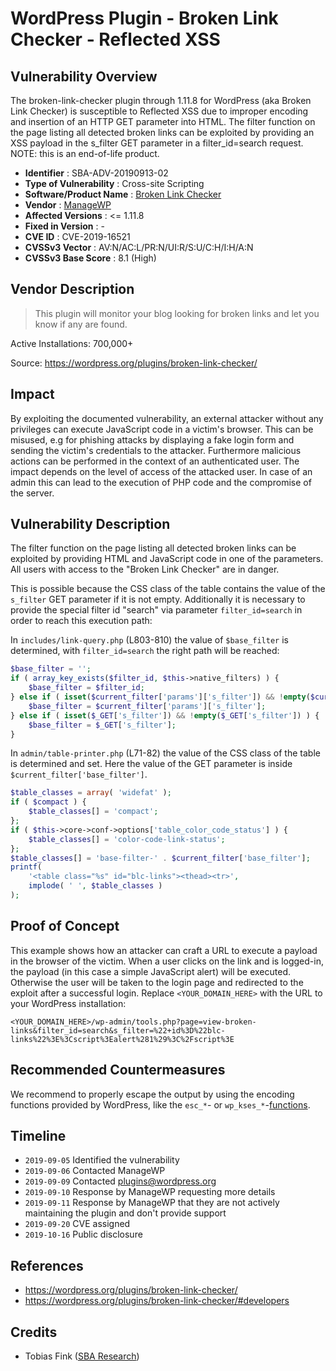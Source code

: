 # WordPress Plugin - Broken Link Checker - Reflected XSS #

## Vulnerability Overview ##

The broken-link-checker plugin through 1.11.8 for WordPress (aka Broken Link Checker)
is susceptible to Reflected XSS due to improper encoding and insertion of an HTTP GET
parameter into HTML. The filter function on the page listing all detected broken links
can be exploited by providing an XSS payload in the s_filter GET parameter in a
filter_id=search request.
NOTE: this is an end-of-life product.

* **Identifier**            : SBA-ADV-20190913-02
* **Type of Vulnerability** : Cross-site Scripting
* **Software/Product Name** : [Broken Link Checker](https://wordpress.org/plugins/broken-link-checker/)
* **Vendor**                : [ManageWP](https://managewp.com/)
* **Affected Versions**     : <= 1.11.8
* **Fixed in Version**      : -
* **CVE ID**                : CVE-2019-16521
* **CVSSv3 Vector**         : AV:N/AC:L/PR:N/UI:R/S:U/C:H/I:H/A:N
* **CVSSv3 Base Score**     : 8.1 (High)

## Vendor Description ##

> This plugin will monitor your blog looking for broken links and let you know if any are found.

Active Installations: 700,000+

Source: <https://wordpress.org/plugins/broken-link-checker/>

## Impact ##

By exploiting the documented vulnerability, an external attacker without
any privileges can execute JavaScript code in a victim's browser.
This can be misused, e.g for phishing attacks by displaying a fake
login form and sending the victim's credentials to the attacker.
Furthermore malicious actions can be performed in the context of an authenticated
user. The impact depends on the level of access of the attacked user.
In case of an admin this can lead to the execution of PHP code and the compromise
of the server.

## Vulnerability Description ##

The filter function on the page listing all detected broken links can be exploited
by providing HTML and JavaScript code in one of the parameters.
All users with access to the "Broken Link Checker" are in danger.

This is possible because the CSS class of the table contains the value of the
`s_filter` GET parameter if it is not empty. Additionally it is necessary to provide
the special filter id "search" via parameter `filter_id=search` in order to reach this
execution path:

In `includes/link-query.php` (L803-810) the value of `$base_filter` is determined,
with `filter_id=search` the right path will be reached:

```php
$base_filter = '';
if ( array_key_exists($filter_id, $this->native_filters) ) {
    $base_filter = $filter_id;
} else if ( isset($current_filter['params']['s_filter']) && !empty($current_filter['params']['s_filter']) ) {
    $base_filter = $current_filter['params']['s_filter'];
} else if ( isset($_GET['s_filter']) && !empty($_GET['s_filter']) ) {
    $base_filter = $_GET['s_filter'];
}
```

In `admin/table-printer.php` (L71-82) the value of the CSS class of the table is determined and set.
Here the value of the GET parameter is inside `$current_filter['base_filter']`.

```php
$table_classes = array( 'widefat' );
if ( $compact ) {
    $table_classes[] = 'compact';
};
if ( $this->core->conf->options['table_color_code_status'] ) {
    $table_classes[] = 'color-code-link-status';
};
$table_classes[] = 'base-filter-' . $current_filter['base_filter'];
printf(
    '<table class="%s" id="blc-links"><thead><tr>',
    implode( ' ', $table_classes )
);
```

## Proof of Concept ##

This example shows how an attacker can craft a URL to execute a payload in the
browser of the victim. When a user clicks on the link and is logged-in, the payload
(in this case a simple JavaScript alert) will be executed. Otherwise the user will be taken
to the login page and redirected to the exploit after a successful login.
Replace `<YOUR_DOMAIN_HERE>` with the URL to your WordPress installation:

```text
<YOUR_DOMAIN_HERE>/wp-admin/tools.php?page=view-broken-links&filter_id=search&s_filter=%22+id%3D%22blc-links%22%3E%3Cscript%3Ealert%281%29%3C%2Fscript%3E
```

## Recommended Countermeasures ##

We recommend to properly escape the output by using the encoding functions provided by WordPress,
like the `esc_*`- or `wp_kses_*`-[functions][1].

[1]: https://developer.wordpress.org/themes/theme-security/data-sanitization-escaping/#escaping-securing-output

## Timeline ##

* `2019-09-05` Identified the vulnerability
* `2019-09-06` Contacted ManageWP
* `2019-09-09` Contacted plugins@wordpress.org
* `2019-09-10` Response by ManageWP requesting more details
* `2019-09-11` Response by ManageWP that they are not actively maintaining the plugin and don't provide support
* `2019-09-20` CVE assigned
* `2019-10-16` Public disclosure

## References ##

* <https://wordpress.org/plugins/broken-link-checker/>
* <https://wordpress.org/plugins/broken-link-checker/#developers>

## Credits ##

* Tobias Fink ([SBA Research](https://www.sba-research.org/))
